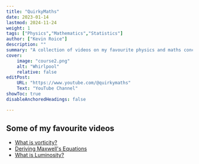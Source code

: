 ```yaml
---
title: "QuirkyMaths" 
date: 2023-01-14
lastmod: 2024-11-24
weight: 1
tags: ["Physics","Mathematics","Statistics"]
author: ["Kevin Roice"]
description: "" 
summary: "A collection of videos on my favourite physics and maths concepts." 
cover:
    image: "course2.png"
    alt: "Whirlpool"
    relative: false
editPost:
    URL: "https://www.youtube.com/@quirkymaths"
    Text: "YouTube Channel"
showToc: true
disableAnchoredHeadings: false

---
```


## Some of my favourite videos

+ [What is vorticity?](https://youtu.be/LP9VHEUzyHA?si=WmrRrO19scNPWLdo)
+ [Deriving Maxwell's Equations](https://youtube.com/playlist?list=PL_0o6P_S88zZmu1NdHb1nB_xjjBQXLGPB&si=ZuLK8qgtK7NL_J8K)
+ [What is Luminosity?](https://youtu.be/S0bQEyiq-6o?si=xVIUODrI2NB4Y9hX)
